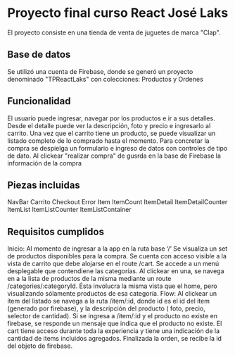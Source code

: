 
# Proyecto final curso React José Laks

El proyecto consiste en una tienda de venta de juguetes de marca "Clap".

## Base de datos

Se utilizó una cuenta de Firebase, donde se generó un proyecto denominado "TPReactLaks" con colecciones: Productos y Ordenes


## Funcionalidad

El usuario puede ingresar, navegar por los productos e ir a sus detalles.
Desde el detalle puede ver la descripción, foto y precio e ingresarlo al carrito.
Una vez que el carrito tiene un producto, se puede visualizar un listado completo de lo comprado hasta el momento.
Para concretar la compra se despielga un formulario e ingreso de datos con controles de tipo de dato.
Al clickear "realizar compra" de gusrda en la base de Firebase la información de la compra

## Piezas incluidas

NavBar
Carrito
Checkout
Error
Item
ItemCount
ItemDetail
ItemDetailCounter
ItemList
ItemListCounter
ItemListContainer


## Requisitos cumplidos

Inicio: Al momento de ingresar a la app en la ruta base ‘/’
Se visualiza un set de productos disponibles para la
compra.
Se cuenta con acceso visible a la vista de carrito que debe alojarse en el route /cart.
Se accede a un menú desplegable que contendiene las categorías. Al clickear en una, se navega en a la lista de productos de la misma mediante un route /categories/:categoryId. Ésta involucra la misma vista que el home, pero visualizando sólamente productos de esa categoría.
Flow: Al clickear un ítem del listado se navega a la ruta /item/:id, donde id es el id del item (generado por firebase), y la descripción del producto ( foto, precio, selector de cantidad). Si se ingresa a /item/:id y el producto no existe en firebase, se responde un mensaje que indica que el producto no existe.
El cart tiene acceso durante toda la experiencia y tiene una indicación de la cantidad de items incluidos agregados.
Finalizada la orden, se recibe la id del objeto de firebase.
 
 
